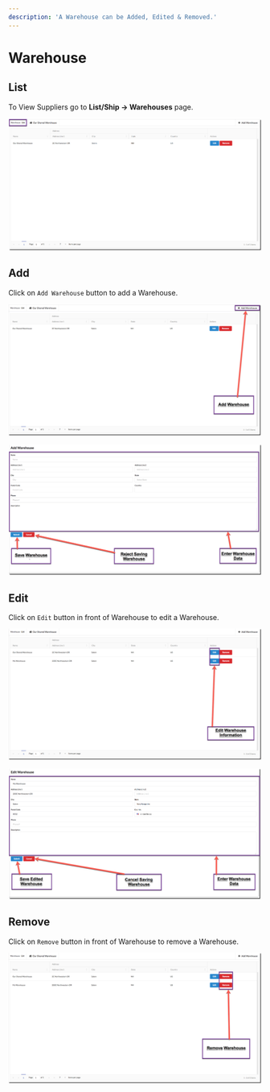 ```yaml
---
description: 'A Warehouse can be Added, Edited & Removed.'
---
```


# Warehouse

## List

To View Suppliers go to **List/Ship → Warehouses** page.

![Warehouse/List](.gitbook/assets/1-list-warehouse.png)

## Add

Click on `Add Warehouse` button to add a Warehouse.

![Warehouse/List](.gitbook/assets/2-1-add-warehouse.png)

![Warehouse/Add](.gitbook/assets/2-2-add-warehouse.png)

## Edit

Click on `Edit` button in front of Warehouse to edit a Warehouse.

![Warehouse/List](.gitbook/assets/3-1-edit-warehouse.png)

![Warehouse/Edit](.gitbook/assets/3-2-edit-warehouse.png)

## Remove

Click on `Remove` button in front of Warehouse to remove a Warehouse.

![Warehouse/List](.gitbook/assets/4-remove-warehouse.png)


